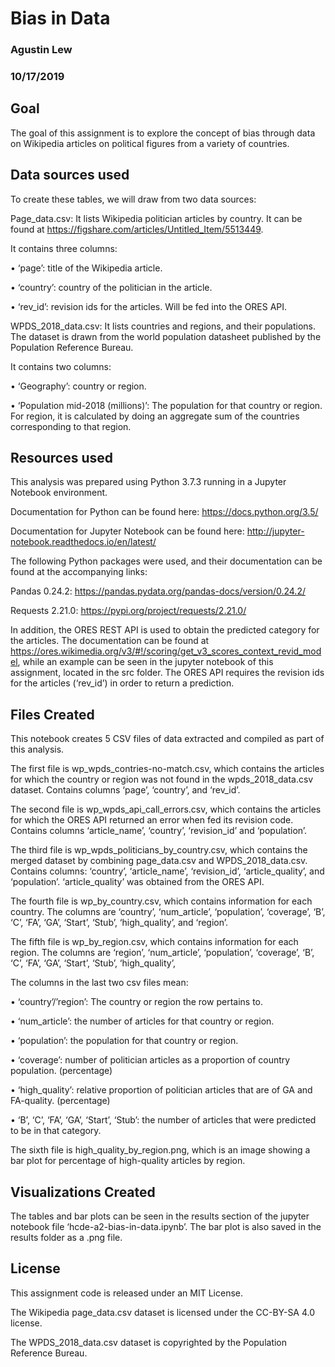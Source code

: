 # Bias in Data
### Agustin Lew
### 10/17/2019

## Goal

The goal of this assignment is to explore the concept of bias through data on Wikipedia articles on political figures from a variety of countries. 

## Data sources used
To create these tables, we will draw from two data sources:

Page_data.csv: It lists Wikipedia politician articles by country. It can be found at https://figshare.com/articles/Untitled_Item/5513449. 

It contains three columns: 

•	‘page’: title of the Wikipedia article.

•	‘country’: country of the politician in the article.

•	‘rev_id’: revision ids for the articles. Will be fed into the ORES API.

WPDS_2018_data.csv: It lists countries and regions, and their populations. The dataset is drawn from the world population datasheet published by the Population Reference Bureau.

It contains two columns:

•	‘Geography’: country or region. 

•	‘Population mid-2018 (millions)’: The population for that country or region. For region, it is calculated by doing an aggregate sum of the countries corresponding to that region.

## Resources used

This analysis was prepared using Python 3.7.3 running in a Jupyter Notebook environment.

Documentation for Python can be found here: https://docs.python.org/3.5/

Documentation for Jupyter Notebook can be found here: http://jupyter-notebook.readthedocs.io/en/latest/

The following Python packages were used, and their documentation can be found at the accompanying links:

Pandas 0.24.2: https://pandas.pydata.org/pandas-docs/version/0.24.2/

Requests 2.21.0: https://pypi.org/project/requests/2.21.0/

In addition, the ORES REST API is used to obtain the predicted category for the articles. The documentation can be found at https://ores.wikimedia.org/v3/#!/scoring/get_v3_scores_context_revid_model, while an example can be seen in the jupyter notebook of this assignment, located in the src folder. The ORES API requires the revision ids for the articles (‘rev_id’) in order to return a prediction.

## Files Created

This notebook creates 5 CSV files of data extracted and compiled as part of this analysis.

The first file is wp_wpds_contries-no-match.csv, which contains the articles for which the country or region was not found in the wpds_2018_data.csv dataset. Contains columns ‘page’, ‘country’, and ‘rev_id’.

The second file is wp_wpds_api_call_errors.csv, which contains the articles for which the ORES API returned an error when fed its revision code. Contains columns ‘article_name’, ‘country’, ‘revision_id’ and ‘population’.

The third file is wp_wpds_politicians_by_country.csv, which contains the merged dataset by combining page_data.csv and WPDS_2018_data.csv. Contains columns: ‘country’, ‘article_name’, ‘revision_id’, ‘article_quality’, and ‘population’. ‘article_quality’ was obtained from the ORES API.

The fourth file is wp_by_country.csv, which contains information for each country. The columns are ‘country’, ‘num_article’, ‘population’, ‘coverage’, ‘B’, ‘C’, ‘FA’, ‘GA’, ‘Start’, ‘Stub’, ‘high_quality’, and ‘region’.

The fifth file is wp_by_region.csv, which contains information for each region. The columns are ‘region’, ‘num_article’, ‘population’, ‘coverage’, ‘B’, ‘C’, ‘FA’, ‘GA’, ‘Start’, ‘Stub’, ‘high_quality’,

The columns in the last two csv files mean:

•	‘country’/’region’: The country or region the row pertains to.

•	‘num_article’: the number of articles for that country or region.

•	‘population’: the population for that country or region.

•	‘coverage’: number of politician articles as a proportion of country population. (percentage)

•	‘high_quality’: relative proportion of politician articles that are of GA and FA-quality. (percentage)

•	‘B’, ‘C’, ‘FA’, ‘GA’, ‘Start’, ‘Stub’: the number of articles that were predicted to be in that category.

The sixth file is high_quality_by_region.png, which is an image showing a bar plot for percentage of high-quality articles by region.

## Visualizations Created

The tables and bar plots can be seen in the results section of the jupyter notebook file ‘hcde-a2-bias-in-data.ipynb’. The bar plot is also saved in the results folder as a .png file.

## License

This assignment code is released under an MIT License.

The Wikipedia page_data.csv dataset is licensed under the CC-BY-SA 4.0 license.

The WPDS_2018_data.csv dataset is copyrighted by the Population Reference Bureau.

